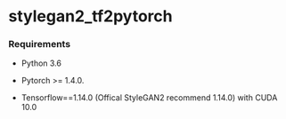 # stylegan2_tf2pytorch

### Requirements
- Python 3.6

- Pytorch >= 1.4.0.

- Tensorflow==1.14.0 (Offical StyleGAN2 recommend 1.14.0) with CUDA 10.0


